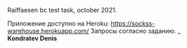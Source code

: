 Raiffaesen bc test task, october 2021.

Приложение доступно на Heroku: https://sockss-warehouse.herokuapp.com/
Запросы согласно заданию.
_  
**Kondratev Denis**   
